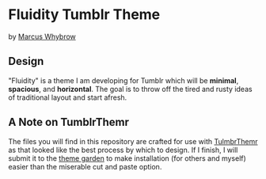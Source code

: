 # Fluidity Tumblr Theme

by [Marcus Whybrow][marcus-url]

## Design

"Fluidity" is a theme I am developing for Tumblr which will be **minimal**, **spacious**, and **horizontal**. The goal is to throw off the tired and rusty ideas of traditional layout and start afresh.

## A Note on TumblrThemr

The files you will find in this repository are crafted for use with [TulmbrThemr][tumblrthemr] as that looked like the best process by which to design. If I finish, I will submit it to the [theme garden][tumblr-themes] to make installation (for others and myself) easier than the miserable cut and paste option.


[marcus-url]: http://tumblr.marcuswhybrow.net/
[tumblrthemr]: http://tumblrthemr.icelab.com.au/
[tumblr-themes]: http://www.tumblr.com/themes/